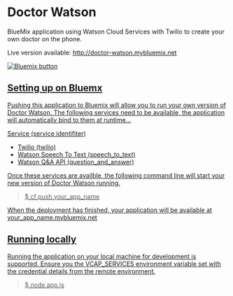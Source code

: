 Doctor Watson
=============

BlueMix application using Watson Cloud Services with Twilio to create your own doctor on the phone.

Live version available: <a href="http://doctor-watson.mybluemix.net">http://doctor-watson.mybluemix.net</a>

<a href="https://bluemix.net/deploy?repository=https://github.com/jthomas/doctor-watson" target="_blank"><img src="http://bluemix.net/deploy/button.png" alt="Bluemix button" />

Setting up on Bluemx
--------------------

Pushing this application to Bluemix will allow you to run your own version of Doctor Watson. The following services need to be available, the application will automatically bind to them at runtime... 

Service (service identifiter)
* Twilio (twilio)
* Watson Speech To Text (speech_to_text)
* Watson Q&A API (question_and_answer)

Once these services are availble, the following command line will start your new version of Doctor Watson running.

> $ cf push your_app_name

When the deployment has finished, your application will be available at your_app_name.mybluemix.net

Running locally
--------------------

Running the application on your local machine for development is supported. 
Ensure you the VCAP_SERVICES environment variable set with the credential details from the remote environment. 

> $ node app.js
